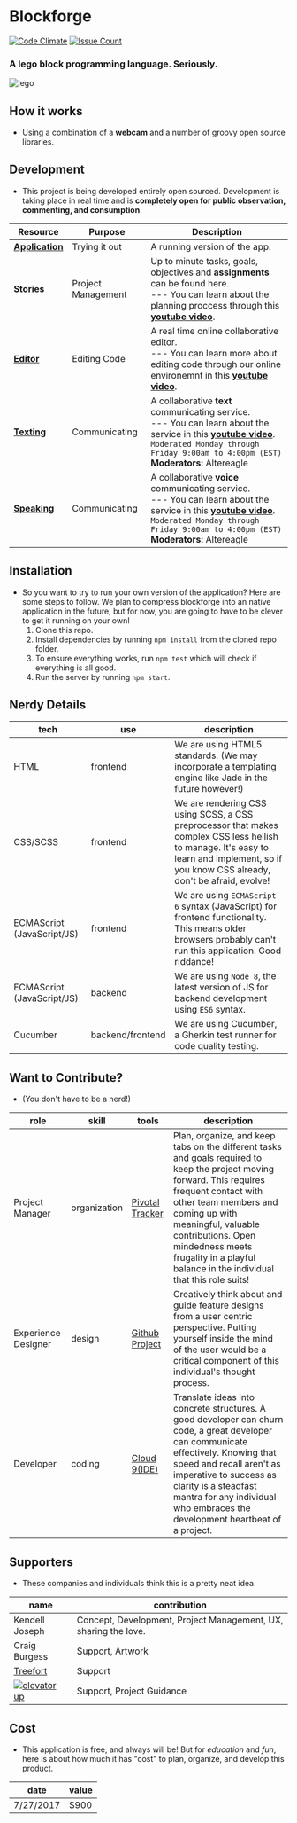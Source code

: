# Blockforge

[![Code Climate](https://codeclimate.com/repos/59842ad4f9f0ea028a0016d3/badges/59842ad4f9f0ea028a0016d3/gpa.svg)](https://codeclimate.com/github/altereagle/blockforge)
[![Issue Count](https://codeclimate.com/github/altereagle/blockforge/badges/issue_count.svg)](https://codeclimate.com/github/altereagle/blockforge)

### A lego block programming language. Seriously.
![lego](http://cdn.wallpapersafari.com/43/69/qlCby6.jpg)

## How it works
- Using a combination of a **webcam** and a number of groovy open source libraries.

## Development
- This project is being developed entirely open sourced.  Development is taking place in real time and is **completely open for public observation, commenting, and consumption**.

| Resource | Purpose | Description |
| --- | --- | --- |
|**[Application](https://blockforge-kendelljoseph.c9users.io)** | Trying it out | A running version of the app. |
|**[Stories](https://www.pivotaltracker.com/n/projects/2078579)** | Project Management | Up to minute tasks, goals, objectives and **assignments** can be found here. <br /> --- You can learn about the planning proccess through this **[youtube video](https://youtu.be/bzCZysm5lG8)**.|
|**[Editor](https://ide.c9.io/kendelljoseph/blockforge)** | Editing Code | A real time online collaborative editor. <br /> --- You can learn more about editing code through our online environemnt in this **[youtube video](https://youtu.be/UX0mqLVlauk)**.|
|**[Texting](https://discord.gg/uZ2Bn6P)** | Communicating | A collaborative **text** communicating service. <br /> --- You can learn about the service in this **[youtube video](https://youtu.be/E7xznRGg9WM)**. <br />```Moderated Monday through Friday 9:00am to 4:00pm (EST)``` <br /> **Moderators:** Altereagle |
|**[Speaking](https://discord.gg/8tQuaXK)** | Communicating | A collaborative **voice** communicating service. <br /> --- You can learn about the service in this **[youtube video](https://youtu.be/E7xznRGg9WM)**. <br /> ```Moderated Monday through Friday 9:00am to 4:00pm (EST)``` <br /> **Moderators:** Altereagle|

## Installation
- So you want to try to run your own version of the application? Here are some steps to follow. We plan to compress blockforge into an native application in the future, but for now, you are going to have to be clever to get it running on your own!
  1. Clone this repo.
  2. Install dependencies by running `npm install` from the cloned repo folder.
  3. To ensure everything works, run `npm test` which will check if everything is all good.
  4. Run the server by running `npm start`.

## Nerdy Details
| tech | use | description |
| --- | --- | --- |
| HTML | frontend | We are using HTML5 standards. (We may incorporate a templating engine like Jade in the future however!) |
| CSS/SCSS | frontend | We are rendering CSS using SCSS, a CSS preprocessor that makes complex CSS less hellish to manage. It's easy to learn and implement, so if you know CSS already, don't be afraid, evolve! |
| ECMAScript (JavaScript/JS) | frontend | We are using `ECMAScript 6` syntax (JavaScript) for frontend functionality. This means older browsers probably can't run this application. Good riddance! |
| ECMAScript (JavaScript/JS) | backend | We are using `Node 8`, the latest version of JS for backend development using `ES6` syntax. |
| Cucumber | backend/frontend | We are using Cucumber, a Gherkin test runner for code quality testing. |

## Want to Contribute?
- (You don't have to be a nerd!)

| role | skill | tools | description |
| --- | --- | --- | --- |
| Project Manager | organization | [Pivotal Tracker](https://www.pivotaltracker.com/n/projects/2078579) | Plan, organize, and keep tabs on the different tasks and goals required to keep the project moving forward. This requires frequent contact with other team members and coming up with meaningful, valuable contributions. Open mindedness meets frugality in a playful balance in the individual that this role suits! |
| Experience Designer | design | [Github Project](https://github.com/altereagle/blockforge/projects) | Creatively think about and guide feature designs from a user centric perspective. Putting yourself inside the mind of the user would be a critical component of this individual's thought process. |
| Developer | coding | [Cloud 9(IDE)](https://ide.c9.io/kendelljoseph/blockforge) | Translate ideas into concrete structures. A good developer can churn code, a great developer can communicate effectively. Knowing that speed and recall aren't as imperative to success as clarity is a steadfast mantra for any individual who embraces the development heartbeat of a project. |

## Supporters
- These companies and individuals think this is a pretty neat idea.

| name | contribution |
| --- | --- |
| Kendell Joseph | Concept, Development, Project Management, UX, sharing the love. |
| Craig Burgess | Support, Artwork |
| [Treefort](http://treefort.me/) | Support |
| [![elevator up](http://elevatorup.com/img/eulogo-87259dc5.png)](http://elevatorup.com/) | Support, Project Guidance |

## Cost
- This application is free, and always will be! But for *education* and *fun*, here is about how much it has "cost" to plan, organize, and develop this product.

| date | value |
| --- | --- |
| 7/27/2017 | $900 |